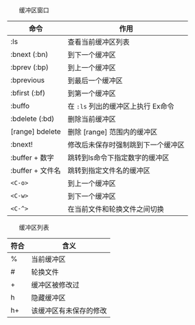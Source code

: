 &nbsp;&nbsp;&nbsp;&nbsp;&nbsp;&nbsp; 缓冲区窗口

| 命令             | 作用                               |
|------------------|------------------------------------|
| :ls              | 查看当前缓冲区列表                 |
| :bnext (:bn)     | 到下一个缓冲区                     |
| :bprev (:bp)     | 到上一个缓冲区                     |
| :bprevious       | 到最后一个缓冲区                   |
| :bfirst (:bf)    | 到第一个缓冲区                     |
| :buffo           | 在 `:ls` 列出的缓冲区上执行 Ex命令 |
| :bdelete (:bd)   | 删除当前缓冲区                     |
| [range] bdelete  | 删除 [range] 范围内的缓冲区        |
| :bnext!          | 修改后未保存时强制跳到下一个缓冲区 |
| :buffer + 数字   | 跳转到ls命令下指定数字的缓冲区     |
| :buffer + 文件名 | 跳转到指定文件名的缓冲区           |
| `<C-o>`          | 到上一个缓冲区                     |
| `<C-w>`          | 到下一个缓冲区                     |
| `<C-^>`          | 在当前文件和轮换文件之间切换       |

&nbsp;&nbsp;&nbsp;&nbsp;&nbsp;&nbsp; 缓冲区列表

| 符合 | 含义                   |
|------|------------------------|
| %    | 当前缓冲区             |
| #    | 轮换文件               |
| +    | 缓冲区被修改过         |
| h    | 隐藏缓冲区             |
| h+   | 该缓冲区有未保存的修改 |
